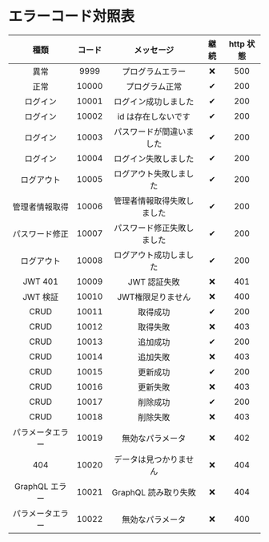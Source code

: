 # エラーコード対照表

|       種類       | コード |         メッセージ         | 継続 | http 状態 |
| :--------------: | :----: | :------------------------: | :--: | :-------: |
|       異常       |  9999  |      プログラムエラー      |  ❌   |    500    |
|       正常       | 10000  |       プログラム正常       |  ✔   |    200    |
|     ログイン     | 10001  |    ログイン成功しました    |  ✔   |    200    |
|     ログイン     | 10002  |    id は存在しないです     |  ✔   |    200    |
|     ログイン     | 10003  |  パスワードが間違いました  |  ✔   |    200    |
|     ログイン     | 10004  |    ログイン失敗しました    |  ✔   |    200    |
|    ログアウト    | 10005  |   ログアウト失敗しました   |  ✔   |    200    |
|  管理者情報取得  | 10006  | 管理者情報取得失敗しました |  ✔   |    200    |
|  パスワード修正  | 10007  | パスワード修正失敗しました |  ✔   |    200    |
|    ログアウト    | 10008  |   ログアウト成功しました   |  ✔   |    200    |
|     JWT 401      | 10009  |        JWT 認証失敗        |  ❌   |    401    |
|     JWT 検証     | 10010  |     JWT権限足りません      |  ❌   |    400    |
|       CRUD       | 10011  |          取得成功          |  ✔   |    200    |
|       CRUD       | 10012  |          取得失敗          |  ❌   |    403    |
|       CRUD       | 10013  |          追加成功          |  ✔   |    200    |
|       CRUD       | 10014  |          追加失敗          |  ❌   |    403    |
|       CRUD       | 10015  |          更新成功          |  ✔   |    200    |
|       CRUD       | 10016  |          更新失敗          |  ❌   |    403    |
|       CRUD       | 10017  |          削除成功          |  ✔   |    200    |
|       CRUD       | 10018  |          削除失敗          |  ❌   |    403    |
| パラメータエラー | 10019  |      無効なパラメータ      |  ❌   |    402    |
|       404        | 10020  |   データは見つかりません   |  ❌   |    404    |
|  GraphQL エラー  | 10021  |    GraphQL 読み取り失敗    |  ❌   |    404    |
| パラメータエラー | 10022  |      無効なパラメータ      |  ❌   |    400    |
